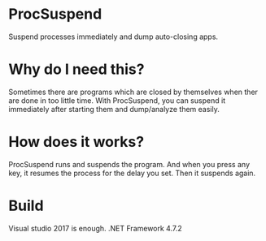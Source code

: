 # ProcSuspend
Suspend processes immediately and dump auto-closing apps.

# Why do I need this?
Sometimes there are programs which are closed by themselves when ther are done in too little time. With ProcSuspend, you can suspend it immediately after starting them and dump/analyze them easily.

# How does it works?
ProcSuspend runs and suspends the program. And when you press any key, it resumes the process for the delay you set. Then it suspends again.

# Build
Visual studio 2017 is enough.
.NET Framework 4.7.2
